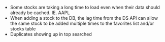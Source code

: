 - Some stocks are taking a long time to load even when their data should already be cached. IE. AAPL
- When adding a stock to the DB, the lag time from the DS API can allow the same stock to be added multiple times to the favorites list and/or stocks table
- Duplicates showing up in top searched